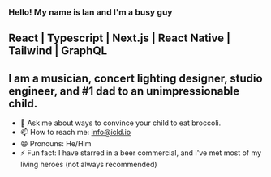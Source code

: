 ### Hello! My name is Ian and I'm a busy guy

## React | Typescript | Next.js | React Native | Tailwind | GraphQL 
## I am a musician, concert lighting designer, studio engineer, and #1 dad to an unimpressionable child.   





- 💬 Ask me about ways to convince your child to eat broccoli. 
- 📫 How to reach me: info@icld.io
- 😄 Pronouns: He/Him
- ⚡ Fun fact: I have starred in a beer commercial, and I've met most of my living heroes (not always recommended)

